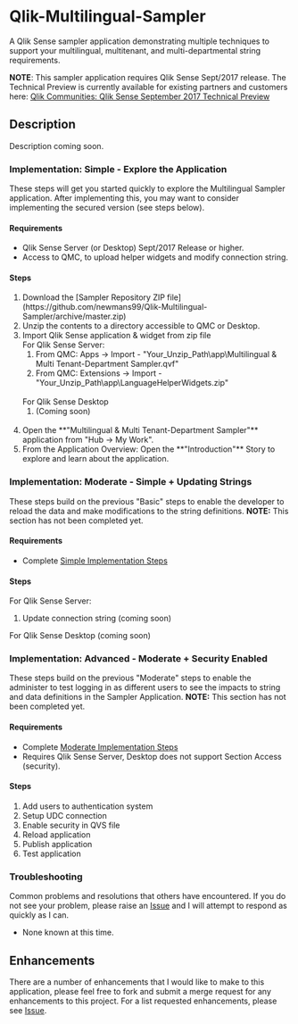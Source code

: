 # Qlik-Multilingual-Sampler
A Qlik Sense sampler application demonstrating multiple techniques to support your multilingual, multitenant, and multi-departmental string requirements.

**NOTE**: This sampler application requires Qlik Sense Sept/2017 release. The Technical Preview is currently available for existing partners and customers here: [Qlik Communities: Qlik Sense September 2017 Technical Preview](https://community.qlik.com/blogs/technicalbulletin/2017/08/22/qlik-sense-september-2017-technical-preview-is-now-available)

## Description
Description coming soon.

### <a name="simple"></a>Implementation: Simple - Explore the Application
These steps will get you started quickly to explore the Multilingual Sampler application. After implementing this, you may want to consider implementing the secured version (see steps below).

#### Requirements
* Qlik Sense Server (or Desktop) Sept/2017 Release or higher.
* Access to QMC, to upload helper widgets and modify connection string.

#### Steps
<ol>
<li>Download the [Sampler Repository ZIP file](https://github.com/newmans99/Qlik-Multilingual-Sampler/archive/master.zip)
<li>Unzip the contents to a directory accessible to QMC or Desktop.
<li>Import Qlik Sense application & widget from zip file
<br>For Qlik Sense Server:
  <ol>
    <li>From QMC: Apps -> Import - "Your_Unzip_Path\app\Multilingual & Multi Tenant-Department Sampler.qvf"
    <li>From QMC: Extensions -> Import - "Your_Unzip_Path\app\LanguageHelperWidgets.zip"    
  </ol>
<br>For Qlik Sense Desktop
  <ol>
  <li>(Coming soon)
  </ol>
  <br>
<li>Open the **"Multilingual & Multi Tenant-Department Sampler"** application from "Hub -> My Work".
<li>From the Application Overview: Open the **"Introduction"** Story to explore and learn about the application.
</ol>

### <a name="moderate"></a>Implementation: Moderate - Simple + Updating Strings
These steps build on the previous "Basic" steps to enable the developer to reload the data and make modifications to the string definitions.
**NOTE:** This section has not been completed yet.

#### Requirements
* Complete [Simple Implementation Steps](#simple)

#### Steps
For Qlik Sense Server:
<ol>
<li>Update connection string (coming soon)
</ol>
For Qlik Sense Desktop (coming soon)
<ol>
</ol>

### <a name="advanced"></a>Implementation: Advanced - Moderate + Security Enabled
These steps build on the previous "Moderate" steps to enable the administer to test logging in as different users to see the impacts to string and data definitions in the Sampler Application. **NOTE:** This section has not been completed yet.

#### Requirements
* Complete [Moderate Implementation Steps](#moderate)
* Requires Qlik Sense Server, Desktop does not support Section Access (security).

#### Steps
<ol>
<li>Add users to authentication system
<li>Setup UDC connection
<li>Enable security in QVS file
<li>Reload application
<li>Publish application
<li>Test application
</ol>


### Troubleshooting
Common problems and resolutions that others have encountered. If you do not see your problem, please raise an [Issue](https://github.com/newmans99/Qlik-Multilingual-Sampler/issues) and I will attempt to respond as quickly as I can.

* None known at this time.

## Enhancements
There are a number of enhancements that I would like to make to this application, please feel free to fork and submit a merge request for any enhancements to this project. For a list requested enhancements, please see [Issue](https://github.com/newmans99/Qlik-Multilingual-Sampler/issues).

